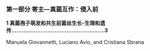 ### 第一部分 寄主—真菌互作：侵入前

**1 真菌孢子萌发和共生前菌丝生长-生理和遗传......................................................3**

   Manuela Giovannetti, Luciano Avio, and Cristiana Sbrana